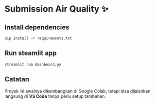# Submission Air Quality ✨

## Install dependencies
```
pip install -r requirements.txt
```

## Run steamlit app
```
streamlit run dashboard.py
```

## Catatan  
Proyek ini awalnya dikembangkan di Google Colab, tetapi bisa dijalankan langsung di **VS Code** tanpa perlu setup tambahan.
